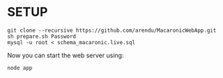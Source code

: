 SETUP
=====

```
git clone --recursive https://github.com/arendu/MacaronicWebApp.git
sh prepare.sh Password
mysql -u root < schema_macaronic.live.sql
```
Now you can start the web server using:

`node app`


